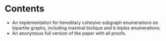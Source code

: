 # Contents
- An implementation for hereditary cohesive subgraph enumerations on bipartite graphs, including maximal biclique and k-biplex enumerations.
- An anonymous full version of the paper with all proofs.
